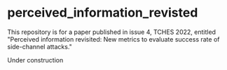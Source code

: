 # perceived_information_revisted
This repository is for a paper published in issue 4, TCHES 2022, entitled "Perceived information revisited: New metrics to evaluate success rate of side-channel attacks."

Under construction
